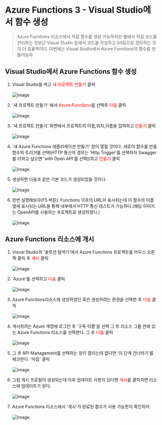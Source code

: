 # Azure Functions 3 - Visual Studio에서 함수 생성
> Azure Fucntions 리소스에서 직접 함수를 생성 가능하지만 웹에서 직접 코드를 관리하는 것보단 Visual Studio 등에서 코드를 작성하고 Git등으로 관리하는 것이 더 효율적이다. 이번에는 Visual Studio에서 Azure Functions의 함수를 만들어보자

## Visual Studio에서 Azure Functions 함수 생성

1. Visual Studio를 켜고 <span style="color:red">새 프로젝트 만들기</span> 클릭<br><br>![image](https://user-images.githubusercontent.com/39551265/167252680-37002ac6-d3f6-4fda-a5df-dc3a6229e60b.png)<br>

2. '새 프로젝트 만들기' 에서 <span style="color:red">Azure Functions</span>를 선택후 <span style="color:red">다음</span> 클릭<br><br>![image](https://user-images.githubusercontent.com/39551265/167252765-ac236fbd-25df-4ab8-bc8b-d555bf1eba3a.png)<br>

3. '새 프로젝트 만들기' 화면에서 프로젝트의 이름,위치,이름을 입력하고 <span style="color:red">만들기</span> 클릭<br><br>![image](https://user-images.githubusercontent.com/39551265/167328378-41815db6-5e7d-4e91-9a5b-17b19dd9fbe3.png)<br>

4. '새 Azure Functions 애플리케이션 만들기' 창이 열릴 것이다. 새로이 함수를 만들함수의 트리거를 선택(HTTP 통신의 경우는 'Http Trigger'를 선택하자 Swagger를 더하고 싶으면 'with Open API'를 선택))하고 <span style="color:red">만들기</span> 클릭<br><br>![image](https://user-images.githubusercontent.com/39551265/167340781-c0b9a9bf-265e-499f-ac86-4b67a939c20b.png)<br>

5. 생성하면 다음과 같은 기본 코드가 생성되었을 것이다.<br><br>![image](https://user-images.githubusercontent.com/39551265/167342323-44a20fad-2cc9-4ae8-8629-74dd1a9fbdbd.png)<br>

6. 한번 실행해보자(F5 버튼). Functions 이후의 URL이 표시되는데 이 함수의 이름 옆에 표시되는 URL을 통해 내부에서 HTTP 통신 테스트가 가능하다.(해당 이미지는 OpenAPI를 사용하는 프로젝트로 생성하였다.)<br><br>![image](https://user-images.githubusercontent.com/39551265/167342699-57bfae8e-0fab-4826-8670-c93aca3fa6d6.png)<br>

## Azure Functions 리소스에 개시

1. Visual Studio의 '솔루션 탐색기'에서 Azure Functions 프로젝트를 마우스 오른쪽 클릭 후 <span style="color:red">게시</span> 클릭<br><br>![image](https://user-images.githubusercontent.com/39551265/167345204-04167431-265b-4f24-827c-0ea88c6dda3e.png)<br>

2. 'Azure'를 선택하고 <span style="color:Red">다음</span> 클릭<br><br>![image](https://user-images.githubusercontent.com/39551265/167345475-5aeac4cf-6d6c-4ca0-9cf8-ea27b3979b7d.png)<br>

3. Azure Functions리소스에 생성하였던 혹은 생성하려는 환경을 선택한 후 <span style="color:Red">다음</span> 클릭 <br><br>![image](https://user-images.githubusercontent.com/39551265/167345921-12bee5db-432f-4cd3-a788-18d354cacc2b.png)<br>

4. 게시하려는 Azure 계정에 로그인 후 '구독 이름'을 선택 그 후 리소스 그룹 안에 있는 Azure Functions 리소스를 선택한다. 그 후 <span style="color:Red">다음</span> 클릭<br><br>![image](https://user-images.githubusercontent.com/39551265/167346175-98dc720b-9755-46a9-9815-b809074a7184.png)<br>

5. 그 후 API Management를 선택하는 창이 열리는데 없다면 '이 단계 건너띄기'를 체크한다. '마침' 클릭<br><br>![image](https://user-images.githubusercontent.com/39551265/167346480-2f8d4b0f-22b8-4144-9419-9e55a5a234f6.png)<br>

6. 그럼 게시 프로필이 생성되는데 이후 업데이트 사항이 있다면 <span style="color:red">게시</span>를 클릭하면 리소스에 업데이트가 된다.<br><br>![image](https://user-images.githubusercontent.com/39551265/167346900-55d2aaaf-6ad6-4bef-9c03-f7796298aade.png)<br>

7. Azure Functions 리소스에서 '게시'가 완료된 함수가 사용 가능한지 확인하자.<br><br>![image](https://user-images.githubusercontent.com/39551265/167347282-95c1125e-4f2a-45a8-97b7-38f719b167d4.png)<br>